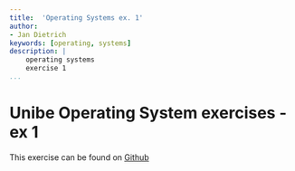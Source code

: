 ```yaml
---
title:  'Operating Systems ex. 1'
author:
- Jan Dietrich
keywords: [operating, systems]
description: |
    operating systems
    exercise 1
...
```


# Unibe Operating System exercises - ex 1



This exercise can be found on [Github](https://github.com/CodeOneTwo/unibe-operating-systems/tree/main/u1)
